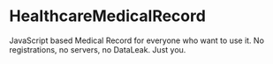 # HealthcareMedicalRecord
JavaScript based Medical Record for everyone who want to use it. No registrations, no servers, no DataLeak. Just you. 
